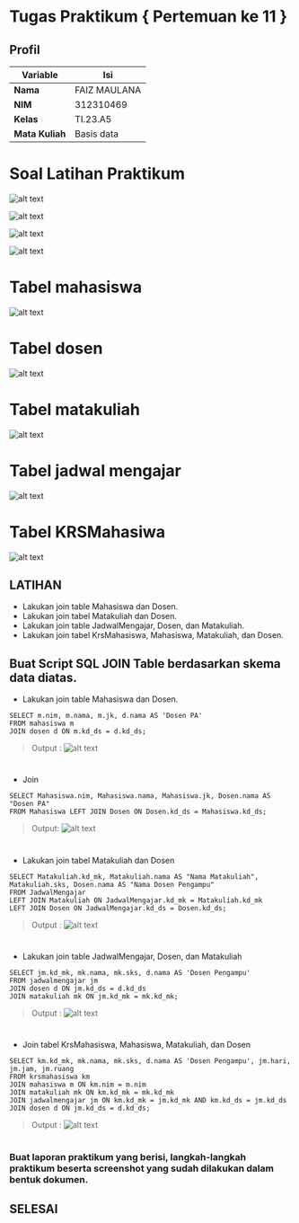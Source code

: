 # Tugas Praktikum { Pertemuan ke 11 }

## Profil
| Variable | Isi |
| -------- | --- |
| **Nama** | FAIZ MAULANA |
| **NIM** | 312310469 |
| **Kelas** | TI.23.A5 |
| **Mata Kuliah** | Basis data |

# Soal Latihan Praktikum 

![alt text](<gambar/tabel M.png>)

![alt text](<gambar/tabel D&MK.png>)

![alt text](<gambar/tabel JM.png>)

![alt text](<gambar/tabel KRSM.png>)

# Tabel mahasiswa
![alt text](<gambar/img 1.png>)

# Tabel dosen
![alt text](<gambar/img 2.png>)

# Tabel matakuliah
![alt text](<gambar/img 3.png>)

# Tabel jadwal mengajar
![alt text](<gambar/img 4.png>)

# Tabel KRSMahasiwa
![alt text](<gambar/img 5.png>)

## LATIHAN

- Lakukan join table Mahasiswa dan Dosen.
- Lakukan join tabel Matakuliah dan Dosen.
- Lakukan join table JadwalMengajar, Dosen, dan Matakuliah.
- Lakukan join tabel KrsMahasiswa, Mahasiswa, Matakuliah, dan Dosen.

## Buat Script SQL JOIN Table berdasarkan skema data diatas.

- Lakukan join table Mahasiswa dan Dosen.
```
SELECT m.nim, m.nama, m.jk, d.nama AS 'Dosen PA'
FROM mahasiswa m
JOIN dosen d ON m.kd_ds = d.kd_ds;
```
>Output :
![alt text](<gambar/img 6.png>)
#
- Join
```
SELECT Mahasiswa.nim, Mahasiswa.nama, Mahasiswa.jk, Dosen.nama AS "Dosen PA"
FROM Mahasiswa LEFT JOIN Dosen ON Dosen.kd_ds = Mahasiswa.kd_ds;
```
>Output:
![alt text](<gambar/img 7.png>)
#

- Lakukan join tabel Matakuliah dan Dosen
```
SELECT Matakuliah.kd_mk, Matakuliah.nama AS "Nama Matakuliah", Matakuliah.sks, Dosen.nama AS "Nama Dosen Pengampu"
FROM JadwalMengajar
LEFT JOIN Matakuliah ON JadwalMengajar.kd_mk = Matakuliah.kd_mk
LEFT JOIN Dosen ON JadwalMengajar.kd_ds = Dosen.kd_ds;
```
>Output :
![alt text](<gambar/img 8.png>)
#
- Lakukan join table JadwalMengajar, Dosen, dan Matakuliah
```
SELECT jm.kd_mk, mk.nama, mk.sks, d.nama AS 'Dosen Pengampu'
FROM jadwalmengajar jm
JOIN dosen d ON jm.kd_ds = d.kd_ds
JOIN matakuliah mk ON jm.kd_mk = mk.kd_mk;
```
>Output :
![alt text](<gambar/img 9.png>)
#
-  Join tabel KrsMahasiswa, Mahasiswa, Matakuliah, dan Dosen
```
SELECT km.kd_mk, mk.nama, mk.sks, d.nama AS 'Dosen Pengampu', jm.hari, jm.jam, jm.ruang
FROM krsmahasiswa km
JOIN mahasiswa m ON km.nim = m.nim
JOIN matakuliah mk ON km.kd_mk = mk.kd_mk
JOIN jadwalmengajar jm ON km.kd_mk = jm.kd_mk AND km.kd_ds = jm.kd_ds
JOIN dosen d ON jm.kd_ds = d.kd_ds;
```
>Output :
![alt text](<gambar/img 10.png>)
#

### Buat laporan praktikum yang berisi, langkah-langkah praktikum beserta screenshot yang sudah dilakukan dalam bentuk dokumen.

## SELESAI
